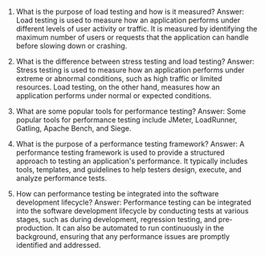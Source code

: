 1. What is the purpose of load testing and how is it measured?
Answer: Load testing is used to measure how an application performs under different levels of user activity or traffic. It is measured by identifying the maximum number of users or requests that the application can handle before slowing down or crashing.

2. What is the difference between stress testing and load testing?
Answer: Stress testing is used to measure how an application performs under extreme or abnormal conditions, such as high traffic or limited resources. Load testing, on the other hand, measures how an application performs under normal or expected conditions.

3. What are some popular tools for performance testing?
Answer: Some popular tools for performance testing include JMeter, LoadRunner, Gatling, Apache Bench, and Siege.

4. What is the purpose of a performance testing framework?
Answer: A performance testing framework is used to provide a structured approach to testing an application's performance. It typically includes tools, templates, and guidelines to help testers design, execute, and analyze performance tests.

5. How can performance testing be integrated into the software development lifecycle?
Answer: Performance testing can be integrated into the software development lifecycle by conducting tests at various stages, such as during development, regression testing, and pre-production. It can also be automated to run continuously in the background, ensuring that any performance issues are promptly identified and addressed.